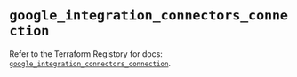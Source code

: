 # `google_integration_connectors_connection`

Refer to the Terraform Registory for docs: [`google_integration_connectors_connection`](https://registry.terraform.io/providers/hashicorp/google-beta/5.11.0/docs/resources/google_integration_connectors_connection).
